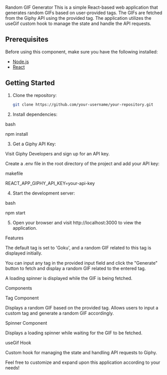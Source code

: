 Random GIF Generator
This is a simple React-based web application that generates random GIFs based on user-provided tags. The GIFs are fetched from the Giphy API using the provided tag. The application utilizes the useGif custom hook to manage the state and handle the API requests.

## Prerequisites

Before using this component, make sure you have the following installed:

- [Node.js](https://nodejs.org/)
- [React](https://reactjs.org/)

## Getting Started

1. Clone the repository:

   ```bash
   git clone https://github.com/your-username/your-repository.git
   
2. Install dependencies:

bash

npm install


3. Get a Giphy API Key:

Visit Giphy Developers and sign up for an API key.

Create a .env file in the root directory of the project and add your API key:

makefile

REACT_APP_GIPHY_API_KEY=your-api-key

4. Start the development server:

bash

npm start

5. Open your browser and visit http://localhost:3000 to view the application.

Features

The default tag is set to 'Goku', and a random GIF related to this tag is displayed initially.

You can input any tag in the provided input field and click the "Generate" button to fetch and display a random GIF related to the entered tag.

A loading spinner is displayed while the GIF is being fetched.

Components

Tag Component

Displays a random GIF based on the provided tag.
Allows users to input a custom tag and generate a random GIF accordingly.

Spinner Component

Displays a loading spinner while waiting for the GIF to be fetched.

useGif Hook

Custom hook for managing the state and handling API requests to Giphy.

Feel free to customize and expand upon this application according to your needs!
